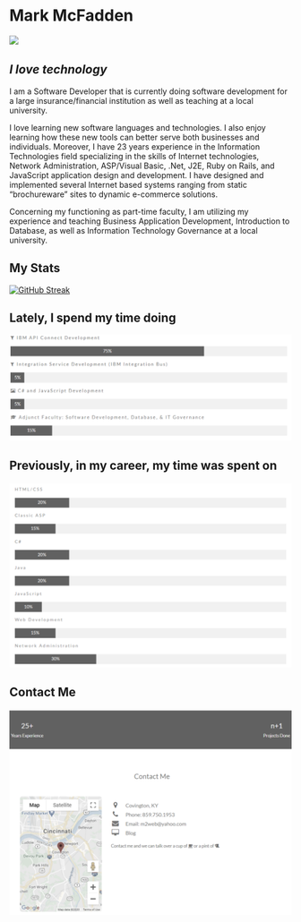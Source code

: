 # Mark McFadden

![](https://m2web.herokuapp.com/images/meGithub.PNG)

## *I love technology*

I am a Software Developer that is currently doing software development
for a large insurance/financial institution as well as teaching at a
local university.

I love learning new software languages and technologies. I also enjoy
learning how these new tools can better serve both businesses and
individuals. Moreover, I have 23 years experience in the Information
Technologies field specializing in the skills of Internet technologies,
Network Administration, ASP/Visual Basic, .Net, J2E, Ruby on Rails, and
JavaScript application design and development. I have designed and
implemented several Internet based systems ranging from static
“brochureware” sites to dynamic e-commerce solutions.

Concerning my functioning as part-time faculty, I am utilizing my
experience and teaching Business Application Development, Introduction
to Database, as well as Information Technology Governance at a local
university.

## My Stats

[![GitHub Streak](http://github-readme-streak-stats.herokuapp.com?user=m2web&hide_border=true&date_format=M%20j%5B%2C%20Y%5D)](https://git.io/streak-stats)

## Lately, I spend my time doing

![Lately](https://github.com/m2web/markmcfadden.net/blob/master/images/latelyGithub.PNG)

## Previously, in my career, my time was spent on

![Previously](https://github.com/m2web/markmcfadden.net/blob/master/images/previousGithub.PNG)

## Contact Me

![Contact Me](https://github.com/m2web/markmcfadden.net/blob/master/images/contactGithub.PNG)
